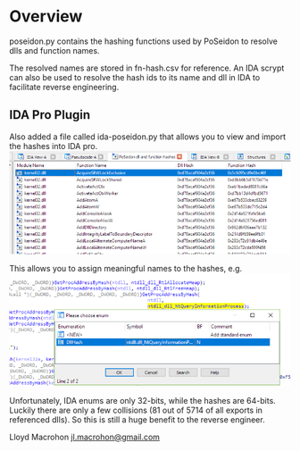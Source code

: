 Overview
========

poseidon.py contains the hashing functions used by PoSeidon to resolve dlls and
function names.

The resolved names are stored in fn-hash.csv for reference. An IDA scrypt can
also be used to resolve the hash ids to its name and dll in IDA to facilitate
reverse engineering.

IDA Pro Plugin
--------------

Also added a file called ida-poseidon.py that allows you to view and import the
hashes into IDA pro.
![ida window](https://raw.githubusercontent.com/bizdak/PoSeidon/master/python/ida-window.png)

This allows you to assign meaningful names to the hashes, e.g.
![ida enum](https://raw.githubusercontent.com/bizdak/PoSeidon/master/python/ida-window-assign-enum.png)

Unfortunately, IDA enums are only 32-bits, while the hashes are 64-bits. Luckily
there are only a few collisions (81 out of 5714 of all exports in referenced dlls).
So this is still a huge benefit to the reverse engineer.


Lloyd Macrohon <jl.macrohon@gmail.com>

